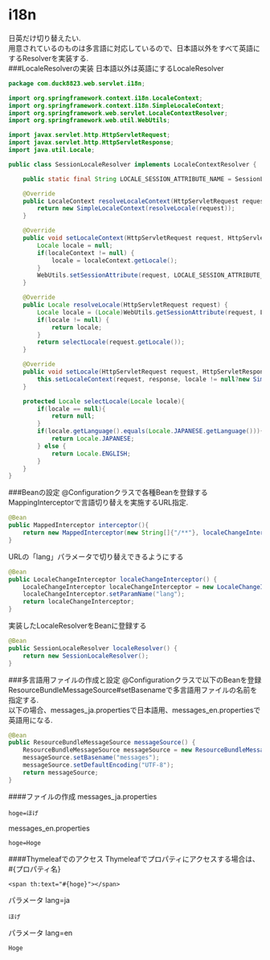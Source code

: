 # i18n
日英だけ切り替えたい.  
用意されているのものは多言語に対応しているので、日本語以外をすべて英語にするResolverを実装する.  
###LocaleResolverの実装
日本語以外は英語にするLocaleResolver
```java
package com.duck8823.web.servlet.i18n;

import org.springframework.context.i18n.LocaleContext;
import org.springframework.context.i18n.SimpleLocaleContext;
import org.springframework.web.servlet.LocaleContextResolver;
import org.springframework.web.util.WebUtils;

import javax.servlet.http.HttpServletRequest;
import javax.servlet.http.HttpServletResponse;
import java.util.Locale;

public class SessionLocaleResolver implements LocaleContextResolver {

	public static final String LOCALE_SESSION_ATTRIBUTE_NAME = SessionLocaleResolver.class.getName() + ".LOCALE";

	@Override
	public LocaleContext resolveLocaleContext(HttpServletRequest request) {
		return new SimpleLocaleContext(resolveLocale(request));
	}

	@Override
	public void setLocaleContext(HttpServletRequest request, HttpServletResponse response, LocaleContext localeContext) {
		Locale locale = null;
		if(localeContext != null) {
			locale = localeContext.getLocale();
		}
		WebUtils.setSessionAttribute(request, LOCALE_SESSION_ATTRIBUTE_NAME, locale);
	}

	@Override
	public Locale resolveLocale(HttpServletRequest request) {
		Locale locale = (Locale)WebUtils.getSessionAttribute(request, LOCALE_SESSION_ATTRIBUTE_NAME);
		if(locale != null) {
			return locale;
		}
		return selectLocale(request.getLocale());
	}

	@Override
	public void setLocale(HttpServletRequest request, HttpServletResponse response, Locale locale) {
		this.setLocaleContext(request, response, locale != null?new SimpleLocaleContext(selectLocale(locale)):null);
	}

	protected Locale selectLocale(Locale locale){
		if(locale == null){
			return null;
		}
		if(locale.getLanguage().equals(Locale.JAPANESE.getLanguage())){
			return Locale.JAPANESE;
		} else {
			return Locale.ENGLISH;
		}
	}
}
```
###Beanの設定
@Configurationクラスで各種Beanを登録する
MappingInterceptorで言語切り替えを実施するURL指定.  
```java
@Bean
public MappedInterceptor interceptor(){
	return new MappedInterceptor(new String[]{"/**"}, localeChangeInterceptor());
}
```
URLの「lang」パラメータで切り替えできるようにする
```java
@Bean
public LocaleChangeInterceptor localeChangeInterceptor() {
	LocaleChangeInterceptor localeChangeInterceptor = new LocaleChangeInterceptor();
	localeChangeInterceptor.setParamName("lang");
	return localeChangeInterceptor;
}
```
実装したLocaleResolverをBeanに登録する
```java
@Bean
public SessionLocaleResolver localeResolver() {
	return new SessionLocaleResolver();
}
```

###多言語用ファイルの作成と設定
@Configurationクラスで以下のBeanを登録  
ResourceBundleMessageSource#setBasenameで多言語用ファイルの名前を指定する.  
以下の場合、messages_ja.propertiesで日本語用、messages_en.propertiesで英語用になる.  
```java
@Bean
public ResourceBundleMessageSource messageSource() {
	ResourceBundleMessageSource messageSource = new ResourceBundleMessageSource();
	messageSource.setBasename("messages");
	messageSource.setDefaultEncoding("UTF-8");
	return messageSource;
}
```
  
####ファイルの作成
messages_ja.properties
```
hoge=ほげ
```
messages_en.properties
```
hoge=Hoge
```
  
####Thymeleafでのアクセス
Thymeleafでプロパティにアクセスする場合は、#{プロパティ名}  
```
<span th:text="#{hoge}"></span>
```
  
パラメータ lang=ja
```
ほげ
```
パラメータ lang=en
```
Hoge
```